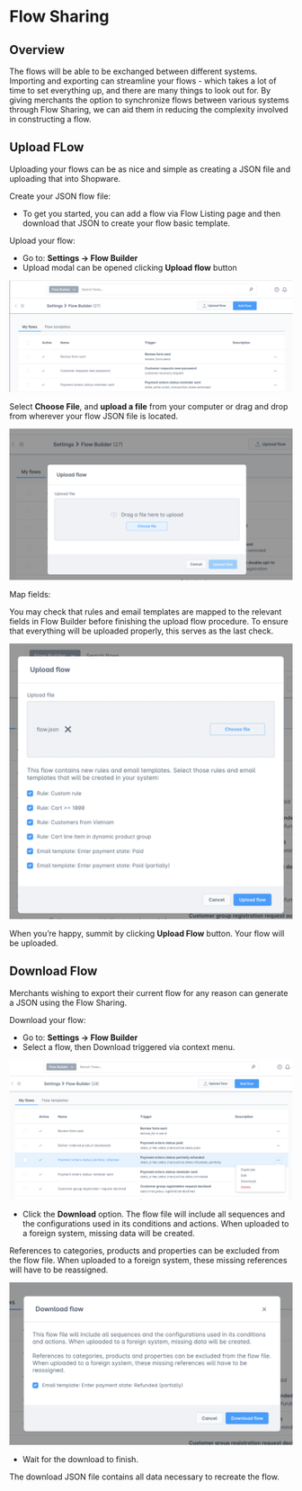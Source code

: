 # Flow Sharing

## Overview

The flows will be able to be exchanged between different systems. Importing and exporting can streamline your flows - which takes a lot of time to set everything up, and there are many things to look out for. By giving merchants the option to synchronize flows between various systems through Flow Sharing, we can aid them in reducing the complexity involved in constructing a flow.

## Upload FLow

Uploading your flows can be as nice and simple as creating a JSON file and uploading that into Shopware.

Create your JSON flow file:

* To get you started, you can add a flow via Flow Listing page and then download that JSON to create your flow basic template.

Upload your flow:

* Go to: **Settings -> Flow Builder**
* Upload modal can be opened clicking **Upload flow** button

![Upload flow](../../../.gitbook/assets/flow-builder-upload-flow.png)

Select **Choose File**, and **upload a file** from your computer or drag and drop from wherever your flow JSON file is located.

![Upload flow modal](../../../.gitbook/assets/flow-builder-upload-modal-1.png)

Map fields:

You may check that rules and email templates are mapped to the relevant fields in Flow Builder before finishing the upload flow procedure. To ensure that everything will be uploaded properly, this serves as the last check.

![Upload flow modal](../../../.gitbook/assets/flow-builder-upload-modal-2.png)

When you’re happy, summit by clicking **Upload Flow** button.
Your flow will be uploaded.

## Download Flow

Merchants wishing to export their current flow for any reason can generate a JSON using the Flow Sharing.

Download your flow:

* Go to: **Settings -> Flow Builder**
* Select a flow, then Download triggered via context menu.

![Download flow](../../../.gitbook/assets/flow-builder-download-flow.png)

* Click the **Download** option.
The flow file will include all sequences and the configurations used in its conditions and actions. When uploaded to a foreign system, missing data will be created.

References to categories, products and properties can be excluded from the flow file. When uploaded to a foreign system, these missing references will have to be reassigned.

![Download flow modal](../../../.gitbook/assets/flow-builder-download-modal.png)

* Wait for the download to finish.

The download JSON file contains all data necessary to recreate the flow.
